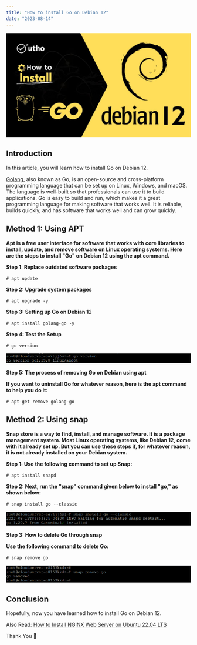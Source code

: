 ```yaml
---
title: "How to install Go on Debian 12"
date: "2023-08-14"
---
```


![How to install Go on Debian 12](images/How-to-install-Go-on-Debian-12-1024x576.jpg)

## Introduction

In this article, you will learn how to install Go on Debian 12.

[Golang](https://en.wikipedia.org/wiki/Go_(programming_language)), also known as Go, is an open-source and cross-platform programming language that can be set up on Linux, Windows, and macOS. The language is well-built so that professionals can use it to build applications. Go is easy to build and run, which makes it a great programming language for making software that works well. It is reliable, builds quickly, and has software that works well and can grow quickly.

## Method 1: Using APT

**Apt is a free user interface for software that works with core libraries to install, update, and remove software on Linux operating systems. Here are the steps to install "Go" on Debian 12 using the apt command.**

**Step 1: Replace outdated software packages**

```
# apt update

```

**Step 2: Upgrade system packages**

```
# apt upgrade -y

```

**Step 3: Setting up Go on Debian 1**2

```
# apt install golang-go -y

```

**Step 4: Test the Setup**

```
# go version

```

![How to install Go on Debian 12](images/image-1240.png)

**Step 5: The process of removing Go on Debian using apt**

**If you want to uninstall Go for whatever reason, here is the apt command to help you do it:**

```
# apt-get remove golang-go

```

## Method 2: Using snap

**Snap store is a way to find, install, and manage software. It is a package management system. Most Linux operating systems, like Debian 12, come with it already set up. But you can use these steps if, for whatever reason, it is not already installed on your Debian system.**

**Step 1: Use the following command to set up Snap:**

```
# apt install snapd

```

**Step 2: Next, run the "snap" command given below to install "go," as shown below:**

```
# snap install go --classic

```

![install Go on Debian](images/image-1241.png)

**Step 3: How to delete Go through snap**

**Use the following command to delete Go:**

```
# snap remove go

```

![command output](images/image-860.png)

## Conclusion

Hopefully, now you have learned how to install Go on Debian 12.

Also Read: [How to Install NGINX Web Server on Ubuntu 22.04 LTS](https://utho.com/docs/tutorial/how-to-install-nginx-web-server-on-ubuntu-22-04-lts/)

Thank You 🙂
